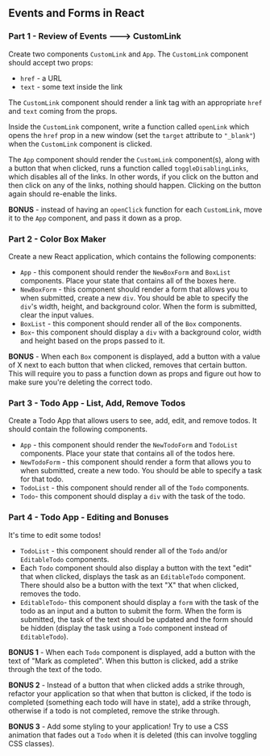 ## Events and Forms in React

### Part 1 - Review of Events ---> CustomLink

Create two components `CustomLink` and `App`. The `CustomLink` component should accept two props:

- `href` - a URL
- `text` - some text inside the link

The `CustomLink` component should render a link tag with an appropriate `href` and `text` coming from the props.

Inside the `CustomLink` component, write a function called `openLink` which opens the `href` prop in a new window (set the `target` attribute to `"_blank"`) when the `CustomLink` component is clicked.

The `App` component should render the `CustomLink` component(s), along with a button that when clicked, runs a function called `toggleDisablingLinks`, which disables all of the links. In other words, if you click on the button and then click on any of the links, nothing should happen. Clicking on the button again should re-enable the links.

**BONUS** - instead of having an `openClick` function for each `CustomLink`, move it to the `App` component, and pass it down as a prop.

### Part 2 - Color Box Maker

Create a new React application, which contains the following components:

- `App` - this component should render the `NewBoxForm` and `BoxList` components. Place your state that contains all of the boxes here.
- `NewBoxForm` - this component should render a form that allows you to when submitted, create a new `div`. You should be able to specify the `div`'s width, height, and background color. When the form is submitted, clear the input values.
- `BoxList` - this component should render all of the `Box` components.
- `Box`- this component should display a `div` with a background color, width and height based on the props passed to it.

**BONUS** - When each `Box` component is displayed, add a button with a value of X next to each button that when clicked, removes that certain button. This will require you to pass a function down as props and figure out how to make sure you're deleting the correct todo.

### Part 3 - Todo App - List, Add, Remove Todos

Create a Todo App that allows users to see, add, edit, and remove todos. It should contain the following components.

- `App` - this component should render the `NewTodoForm` and `TodoList` components. Place your state that contains all of the todos here.
- `NewTodoForm` - this component should render a form that allows you to when submitted, create a new todo. You should be able to specify a task for that todo.
- `TodoList` - this component should render all of the `Todo` components.
- `Todo`- this component should display a `div` with the task of the todo.

### Part 4 - Todo App - Editing and Bonuses

It's time to edit some todos!

- `TodoList` - this component should render all of the `Todo` and/or `EditableTodo` components.
- Each `Todo` component should also display a button with the text "edit" that when clicked, displays the task as an `EditableTodo` component. There should also be a button with the text "X" that when clicked, removes the todo.
- `EditableTodo`- this component should display a `form` with the task of the todo as an input and a button to submit the form. When the form is submitted, the task of the text should be updated and the form should be hidden (display the task using a `Todo` component instead of `EditableTodo`).

**BONUS 1** - When each `Todo` component is displayed, add a button with the text of "Mark as completed". When this button is clicked, add a strike through the text of the todo.

**BONUS 2** - Instead of a button that when clicked adds a strike through, refactor your application so that when that button is clicked, if the todo is completed (something each todo will have in state), add a strike through, otherwise if a todo is not completed, remove the strike through.

**BONUS 3** - Add some styling to your application! Try to use a CSS animation that fades out a `Todo` when it is deleted (this can involve toggling CSS classes).

